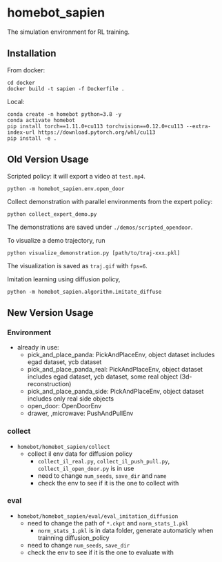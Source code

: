 # homebot_sapien
The simulation environment for RL training.

## Installation
From docker:
```
cd docker
docker build -t sapien -f Dockerfile .
```

Local:

```
conda create -n homebot python=3.8 -y
conda activate homebot
pip install torch==1.11.0+cu113 torchvision==0.12.0+cu113 --extra-index-url https://download.pytorch.org/whl/cu113
pip install -e .
```

## Old Version Usage

Scripted policy: it will export a video at `test.mp4`.
```
python -m homebot_sapien.env.open_door
```

Collect demonstration with parallel environments from the expert policy:
```
python collect_expert_demo.py
```
The demonstrations are saved under `./demos/scripted_opendoor`.

To visualize a demo trajectory, run
```
python visualize_demonstration.py [path/to/traj-xxx.pkl]
```
The visualization is saved as `traj.gif` with `fps=6`.

Imitation learning using diffusion policy,
```
python -m homebot_sapien.algorithm.imitate_diffuse
```

## New Version Usage

### Environment 

- already in use:
  - pick_and_place_panda: PickAndPlaceEnv, object dataset includes egad dataset, ycb dataset
  - pick_and_place_panda_real: PickAndPlaceEnv, object dataset includes egad dataset, ycb dataset, some real object (3d-reconstruction)
  - pick_and_place_panda_side: PickAndPlaceEnv, object dataset includes only real side objects
  - open_door: OpenDoorEnv
  - drawer, ,microwave: PushAndPullEnv
  

### collect

- `homebot/homebot_sapien/collect`
  - collect il env data for diffusion policy
    - `collect_il_real.py`, `collect_il_push_pull.py`, `collect_il_open_door.py` is in use
    - need to change `num_seeds`, `save_dir` and `name`
    - check the env to see if it is the one to collect with
  
### eval 

- `homebot/homebot_sapien/eval/eval_imitation_diffusion`
  - need to change the path of `*.ckpt` and `norm_stats_1.pkl` 
    - `norm_stats_1.pkl` is in data folder, generate automaticly when trainning diffusion_policy
  - need to change `num_seeds`, `save_dir` 
  - check the env to see if it is the one to evaluate with
